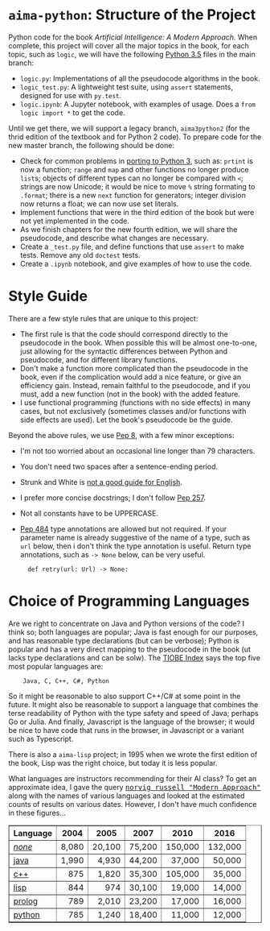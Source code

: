 # `aima-python`: Structure of the Project

Python code for the book *Artificial Intelligence: A Modern Approach.* 
When complete, this project will cover all the major topics in the book, for each topic, such as `logic`, we will have the following [Python 3.5](https://www.python.org/downloads/release/python-350/) files in the main branch:

- `logic.py`: Implementations of all the pseudocode algorithms in the book. 
- `logic_test.py`: A lightweight test suite, using `assert` statements, designed for use with `py.test`.
- `logic.ipynb`: A Jupyter notebook, with examples of usage. Does a `from logic import *` to get the code.
 
Until we get there, we will support a legacy branch, `aima3python2` (for the thrid edition of the textbook and for Python 2 code). To prepare code for the new master branch, the following should be done:

- Check for common problems in [porting to Python 3](http://python3porting.com/problems.html), such as: `prtint` is now a function; `range` and `map` and other functions no longer produce `list`s; objects of different types can no longer be compared with `<`; strings are now Unicode; it would be nice to move `%` string formating to `.format`; there is a new `next` function for generators; integer division now returns a float; we can now use set literals.
- Implement functions that were in the third edition of the book but were not yet implemented in the code.
- As we finish chapters for the new fourth edition, we will share the pseudocode, and describe what changes are necessary.
- Create a `_test.py` file, and define functions that use `assert` to make tests. Remove any old `doctest` tests.
- Create a `.ipynb` notebook, and give examples of how to use the code.

# Style Guide

There are a few style rules that are unique to this project:

- The first rule is that the code should correspond directly to the pseudocode in the book. When possible this will be almost one-to-one, just allowing for the syntactic differences between Python and pseudocode, and for different library functions.
- Don't make a function more complicated than the pseudocode in the book, even if the complication would add a nice feature, or give an efficiency gain. Instead, remain faithful to the pseudocode, and if you must, add a new function (not in the book) with the added feature.
- I use functional programming (functions with no side effects) in many cases, but not exclusively (sometimes classes and/or functions with side effects are used). Let the book's pseudocode be the guide. 

Beyond the above rules, we use [Pep 8](https://www.python.org/dev/peps/pep-0008), with a few minor exceptions:

- I'm not too worried about an occasional line longer than 79 characters. 
- You don't need two spaces after a sentence-ending period.
- Strunk and White is [not a good guide for English](http://chronicle.com/article/50-Years-of-Stupid-Grammar/25497).
- I prefer more concise docstrings; I don't follow [Pep 257](https://www.python.org/dev/peps/pep-0257/).
- Not all constants have to be UPPERCASE.
- [Pep 484](https://www.python.org/dev/peps/pep-0484/) type annotations are allowed but not required. If your
  parameter name is already suggestive of the name of a type, such as `url` below, then i don't think the type annotation is useful.
  Return type annotations, such as `-> None` below, can be very useful.

        def retry(url: Url) -> None: 

# Choice of Programming Languages

Are we right to concentrate on Java and Python versions of the code? I think so; both languages are popular; Java is
fast enough for our purposes, and has reasonable type declarations (but can be verbose); Python is popular and has a very direct mapping to the pseudocode in the book (ut lacks type declarations and can be solw). The [TIOBE Index](http://www.tiobe.com/tiobe_index) says the top five most popular languages are:

        Java, C, C++, C#, Python
        
So it might be reasonable to also support C++/C# at some point in the future. It might also be reasonable to support a language that combines the terse readability of Python with the type safety and speed of Java; perhaps Go or Julia. And finally, Javascript is the language of the browser; it would be nice to have code that runs in the browser, in Javascript or a variant such as Typescript.

There is also a `aima-lisp` project; in 1995 when we wrote the first edition of the book, Lisp was the right choice, but today it is less popular.

What languages are instructors recommending for their AI class? To get an approximate idea, I gave the query <tt>[norvig russell "Modern Approach"](https://www.google.com/webhp#q=russell%20norvig%20%22modern%20approach%22%20java)</tt> along with the names of various languages and looked at the estimated counts of results on
various dates. However, I don't have much confidence in these figures...

<p>
<table border=1>
<tr><th>Language<th>2004<th>2005<th>2007<th>2010<th>2016
<tr><td> <a href="http://www.google.com/search?q=norvig+russell+%22Modern+Approach%22"> <i>none</i></a><td align=right> 8,080<td align=right>20,100<td align=right>75,200<td align=right>150,000<td align=right>132,000
<tr><td> <a href="http://www.google.com/search?q=java+norvig+russell+%22Modern+Approach%22">java   </a><td align=right> 1,990<td align=right>4,930<td align=right>44,200<td align=right>37,000<td align=right>50,000
<tr><td> <a href="http://www.google.com/search?q=c%2B%2B+norvig+russell+%22Modern+Approach%22">c++    </a><td align=right>  875<td align=right>1,820<td align=right>35,300<td align=right>105,000<td align=right>35,000
<tr><td> <a href="http://www.google.com/search?q=lisp+norvig+russell+%22Modern+Approach%22">lisp   </a><td align=right>  844<td align=right>974<td align=right>30,100<td align=right>19,000<td align=right>14,000
<tr><td> <a href="http://www.google.com/search?q=prolog+norvig+russell+%22Modern+Approach%22">prolog </a><td align=right>  789<td align=right>2,010<td align=right>23,200<td align=right>17,000<td align=right>16,000
<tr><td> <a href="http://www.google.com/search?q=python+norvig+russell+%22Modern+Approach%22">python </a><td align=right>  785<td align=right>1,240<td align=right>18,400<td align=right>11,000<td align=right>12,000

</table>

